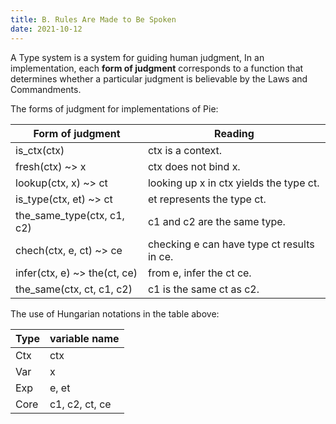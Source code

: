 ```yaml
---
title: B. Rules Are Made to Be Spoken
date: 2021-10-12
---
```


A Type system is a system for guiding human judgment,
In an implementation, each **form of judgment**
corresponds to a function that determines
whether a particular judgment is believable
by the Laws and Commandments.

The forms of judgment for implementations of Pie:

| Form of judgment             | Reading                                    |
|------------------------------|--------------------------------------------|
| is_ctx(ctx)                  | ctx is a context.                          |
| fresh(ctx) ~> x              | ctx does not bind x.                       |
| lookup(ctx, x) ~> ct         | looking up x in ctx yields the type ct.    |
| is_type(ctx, et) ~> ct       | et represents the type ct.                 |
| the_same_type(ctx, c1, c2)   | c1 and c2 are the same type.               |
| chech(ctx, e, ct) ~> ce      | checking e can have type ct results in ce. |
| infer(ctx, e) ~> the(ct, ce) | from e, infer the ct ce.                   |
| the_same(ctx, ct, c1, c2)    | c1 is the same ct as c2.                   |

The use of Hungarian notations in the table above:

| Type | variable name  |
|------|----------------|
| Ctx  | ctx            |
| Var  | x              |
| Exp  | e, et          |
| Core | c1, c2, ct, ce |
